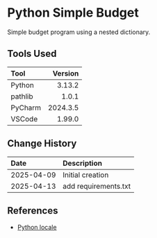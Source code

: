 # Python Simple Budget
Simple budget program using a nested dictionary.

## Tools Used

| Tool    |  Version |
|:--------|---------:|
| Python  |   3.13.2 |
| pathlib |    1.0.1 |
| PyCharm | 2024.3.5 |
| VSCode  |   1.99.0 |

## Change History

| Date       | Description          |
|:-----------|:---------------------|
| 2025-04-09 | Initial creation     |
| 2025-04-13 | add requirements.txt |

## References
* [Python locale](https://docs.python.org/3/library/locale.html)